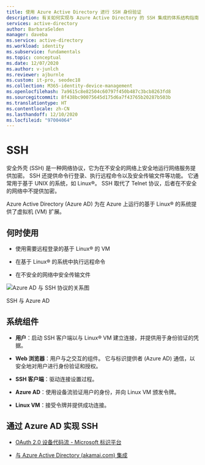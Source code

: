 ```yaml
---
title: 使用 Azure Active Directory 进行 SSH 身份验证
description: 有关如何实现与 Azure Active Directory 的 SSH 集成的体系结构指南
services: active-directory
author: BarbaraSelden
manager: daveba
ms.service: active-directory
ms.workload: identity
ms.subservice: fundamentals
ms.topic: conceptual
ms.date: 12/07/2020
ms.author: v-junlch
ms.reviewer: ajburnle
ms.custom: it-pro, seodec18
ms.collection: M365-identity-device-management
ms.openlocfilehash: 7a9615c8e82504c60797f450b487c3bcb8263fd8
ms.sourcegitcommit: 8f438bc90075645d175d6a7f43765b20287b503b
ms.translationtype: HT
ms.contentlocale: zh-CN
ms.lasthandoff: 12/10/2020
ms.locfileid: "97004064"
---
```

# <a name="ssh"></a>SSH  

安全外壳 (SSH) 是一种网络协议，它为在不安全的网络上安全地运行网络服务提供加密。 SSH 还提供命令行登录、执行远程命令以及安全传输文件等功能。 它通常用于基于 UNIX 的系统，如 Linux®。 SSH 取代了 Telnet 协议，后者在不安全的网络中不提供加密。 

Azure Active Directory (Azure AD) 为在 Azure 上运行的基于 Linux® 的系统提供了虚拟机 (VM) 扩展。 

## <a name="use-when"></a>何时使用 

* 使用需要远程登录的基于 Linux® 的 VM

* 在基于 Linux® 的系统中执行远程命令

* 在不安全的网络中安全传输文件

![Azure AD 与 SSH 协议的关系图](./media/authentication-patterns/ssh-auth.png)

SSH 与 Azure AD

## <a name="components-of-system"></a>系统组件 

* **用户**：启动 SSH 客户端以与 Linux® VM 建立连接，并提供用于身份验证的凭据。

* **Web 浏览器**：用户与之交互的组件。 它与标识提供者 (Azure AD) 通信，以安全地对用户进行身份验证和授权。

* **SSH 客户端**：驱动连接设置过程。

* **Azure AD**：使用设备流验证用户的身份，并向 Linux VM 颁发令牌。

* **Linux VM**：接受令牌并提供成功连接。

## <a name="implement-ssh-with-azure-ad"></a>通过 Azure AD 实现 SSH 

* [OAuth 2.0 设备代码流 - Microsoft 标识平台](../develop/v2-oauth2-device-code.md)

* [与 Azure Active Directory (akamai.com) 集成](https://learn.akamai.com/webhelp/enterprise-application-access/enterprise-application-access/GUID-6B16172C-86CC-48E8-B30D-8E678BF3325F.html)


